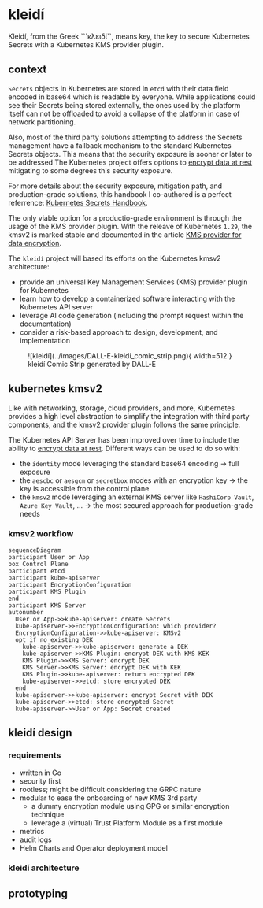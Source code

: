 # kleidí

Kleidí, from the Greek ```κλειδί``, means key, the key to secure Kubernetes Secrets with a Kubernetes KMS provider plugin.

## context
```Secrets``` objects in Kubernetes are stored in ```etcd``` with their data field encoded in base64 which is readable by everyone. While applications could see their Secrets being stored externally, the ones used by the platform itself can not be offloaded to avoid a collapse of the platform in case of network partitioning. 

Also, most of the third party solutions attempting to address the Secrets management have a fallback mechanism to the standard Kubernetes Secrets objects. This means that the security exposure is sooner or later to be addressed The Kubernetes project offers options to [encrypt data at rest](https://kubernetes.io/docs/tasks/administer-cluster/encrypt-data/) mitigating to some degrees this security exposure.   

For more details about the security exposure, mitigation path, and production-grade solutions, this handbook I co-authored is a perfect referrence: [Kubernetes Secrets Handbook](https://www.packtpub.com/product/kubernetes-secrets-handbook/).

The only viable option for a productio-grade environment is through the usage of the KMS provider plugin. With the releave of Kubernetes ```1.29```, the kmsv2 is marked stable and documented in the article [KMS provider for data encryption](https://kubernetes.io/docs/tasks/administer-cluster/kms-provider/). 

The ```kleidí``` project will based its efforts on the Kubernetes kmsv2 architecture: 

* provide an universal Key Management Services (KMS) provider plugin for Kubernetes
* learn how to develop a containerized software interacting with the Kubernetes API server 
* leverage AI code generation (including the prompt request within the documentation)
* consider a risk-based approach to design, development, and implementation

<figure markdown>
  ![kleidí](../images/DALL-E-kleidí_comic_strip.png){ width=512 }
  <figcaption>kleidí Comic Strip generated by DALL-E</figcaption>
</figure>

## kubernetes kmsv2  

Like with networking, storage, cloud providers, and more, Kubernetes provides a high level abstraction to simplify the integration with third party components, and the kmsv2 provider plugin follows the same principle.   

The Kubernetes API Server has been improved over time to include the ability to [encrypt data at rest](https://kubernetes.io/docs/tasks/administer-cluster/encrypt-data/). Different ways can be used to do so with:

* the ```identity``` mode leveraging the standard base64 encoding -> full exposure 
* the ```aescbc``` or ```aesgcm``` or ```secretbox``` modes with an encryption key -> the key is accessible from the control plane
* the ```kmsv2``` mode leveraging an external KMS server like ```HashiCorp Vault```, ```Azure Key Vault```, ... -> the most secured approach for production-grade needs

### kmsv2 workflow

```mermaid
sequenceDiagram
participant User or App
box Control Plane
participant etcd
participant kube-apiserver
participant EncryptionConfiguration
participant KMS Plugin
end
participant KMS Server
autonumber
  User or App->>kube-apiserver: create Secrets
  kube-apiserver->>EncryptionConfiguration: which provider?
  EncryptionConfiguration->>kube-apiserver: KMSv2
  opt if no existing DEK
    kube-apiserver->>kube-apiserver: generate a DEK
    kube-apiserver->>KMS Plugin: encrypt DEK with KMS KEK
    KMS Plugin->>KMS Server: encrypt DEK
    KMS Server->>KMS Server: encrypt DEK with KEK
    KMS Plugin->>kube-apiserver: return encrypted DEK
    kube-apiserver->>etcd: store encrypted DEK
  end
  kube-apiserver->>kube-apiserver: encrypt Secret with DEK
  kube-apiserver->>etcd: store encrypted Secret
  kube-apiserver->>User or App: Secret created
```

## kleidí design

### requirements

* written in Go
* security first
* rootless; might be difficult considering the GRPC nature
* modular to ease the onboarding of new KMS 3rd party
    * a dummy encryption module using GPG or similar encryption technique
    * leverage a (virtual) Trust Platform Module as a first module
* metrics 
* audit logs 
* Helm Charts and Operator deployment model



### kleidí architecture 


## prototyping




